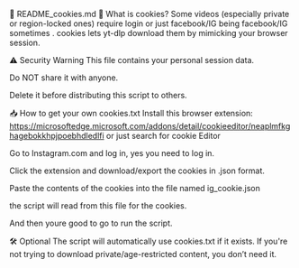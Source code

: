 📄 README_cookies.md
🍪 What is cookies?
Some videos (especially private or region-locked ones) require login or just facebook/IG being facebook/IG sometimes . cookies lets yt-dlp download them by mimicking your browser session.

⚠️ Security Warning
This file contains your personal session data.

Do NOT share it with anyone.

Delete it before distributing this script to others.

📥 How to get your own cookies.txt
Install this browser extension:
https://microsoftedge.microsoft.com/addons/detail/cookieeditor/neaplmfkghagebokkhpjpoebhdledlfi
or 
just search for cookie Editor

Go to Instagram.com and log in, yes you need to log in.

Click the extension and download/export the cookies in .json format.

Paste the contents of the cookies into the file named ig_cookie.json

the script will read from this file for the cookies.

And then youre good to go to run the script.

🛠️ Optional
The script will automatically use cookies.txt if it exists. If you're not trying to download private/age-restricted content, you don’t need it.

